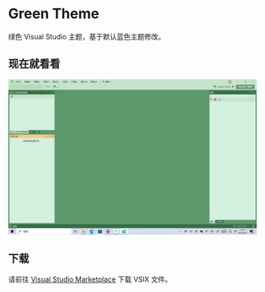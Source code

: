 # Green Theme
绿色 Visual Studio 主题，基于默认蓝色主题修改。

## 现在就看看

![截屏](screenshot.png)

## 下载

请前往 [Visual Studio Marketplace](https://marketplace.visualstudio.com/items?itemName=ShihaoShen.GreenTheme) 下载 VSIX 文件。


